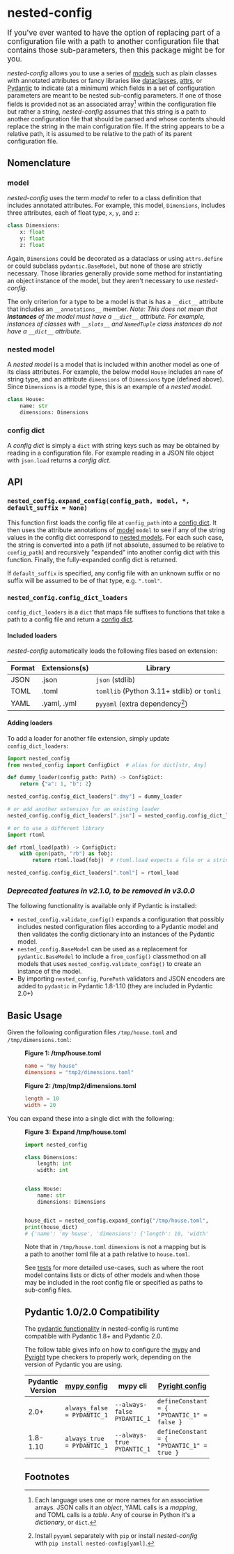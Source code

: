 # nested-config

<span style="font-size: larger">If you've ever wanted to have the option of replacing part
 of a configuration file with a path to another configuration file that contains those
sub-parameters, then this package might be for you.</span>

_nested-config_ allows you to use a series of [models](#model) such as plain classes with
annotated attributes or fancy libraries like [dataclasses][dataclasses], [attrs][attrs],
or [Pydantic][pydantic] to indicate (at a minimum) which fields in a set of configuration
parameters are meant to be nested sub-config parameters. If one of those fields is
provided not as an associated array[^assoc-array] within the configuration file but rather
a string, _nested-config_ assumes that this string is a path to another configuration file
that should be parsed and whose contents should replace the string in the main
configuration file. If the string appears to be a relative path, it is assumed to be
relative to the path of its parent configuration file.

## Nomenclature

### model

_nested-config_ uses the term _model_ to refer to a class definition that includes
annotated attributes. For example, this model, `Dimensions`, includes three attributes,
each of float type, `x`, `y`, and `z`:

```python
class Dimensions:
    x: float
    y: float
    z: float
```

Again, `Dimensions` could be decorated as a dataclass or using `attrs.define` or could
subclass `pydantic.BaseModel`, but none of those are strictly necessary. Those libraries
generally provide some method for instantiating an object instance of the model, but they
aren't necessary to use _nested-config_.

The only criterion for a type to be a model is that is has a `__dict__` attribute that
includes an `__annotations__` member. <span style="font-style: italic">Note: This does not
mean that **instances** of the
model must have a `__dict__` attribute. For example, instances of classes with `__slots__`
and `NamedTuple` class instances do not have a `__dict__` attribute.</span>

### nested model

A _nested model_ is a model that is included within another model as one of its class
attributes. For example, the below model `House` includes an `name` of string type, and an
attribute `dimensions` of `Dimensions` type (defined above). Since `Dimensions` is a
_model_ type, this is an example of a _nested model_.

```python
class House:
    name: str
    dimensions: Dimensions
```

### config dict

A _config dict_ is simply a `dict` with string keys such as may be obtained by reading in a
configuration file. For example reading in a JSON file object with `json.load` returns a
_config dict_.

## API

### `nested_config.expand_config(config_path, model, *, default_suffix = None)`

This function first loads the config file at `config_path` into a [config
dict](#config-dict). It then uses the attribute annotations of [model](#model) `model` to
see if any of the string values in the config dict correspond to [nested
models](#nested-model). For each such case, the string is converted into a path (if not
absolute, assumed to be relative to `config_path`) and recursively "expanded" into another
config dict with this function. Finally, the fully-expanded config dict is returned.

If `default_suffix` is specified, any config file with an unknown suffix or no suffix will
be assumed to be of that type, e.g. `".toml"`.

### `nested_config.config_dict_loaders`

`config_dict_loaders` is a `dict` that maps file suffixes to functions that take a path to
a config file and return a [config dict](#config-dict).

#### Included loaders

_nested-config_ automatically loads the following files based on extension:

| Format | Extensions(s) | Library                                    |
| ------ | ------------- | ------------------------------------------ |
| JSON   | .json         | `json` (stdlib)                            |
| TOML   | .toml         | `tomllib` (Python 3.11+ stdlib) or `tomli` |
| YAML   | .yaml, .yml   | `pyyaml` (extra dependency[^yaml-extra])   |

#### Adding loaders

To add a loader for another file extension, simply update `config_dict_loaders`:

```python
import nested_config
from nested_config import ConfigDict  # alias for dict[str, Any]

def dummy_loader(config_path: Path) -> ConfigDict:
    return {"a": 1, "b": 2}

nested_config.config_dict_loaders[".dmy"] = dummy_loader

# or add another extension for an existing loader
nested_config.config_dict_loaders[".jsn"] = nested_config.config_dict_loaders[".json"]

# or to use a different library
import rtoml

def rtoml_load(path) -> ConfigDict:
    with open(path, "rb") as fobj:
        return rtoml.load(fobj)  # rtoml.load expects a file or a string of TOML text

nested_config.config_dict_loaders[".toml"] = rtoml_load
```

### _Deprecated features in v2.1.0, to be removed in v3.0.0_

The following functionality is available only if Pydantic is installed:

- `nested_config.validate_config()` expands a configuration that possibly includes nested
  configuration files according to a Pydantic model and then validates the config
  dictionary into an instances of the Pydantic model.
- `nested_config.BaseModel` can be used as a replacement for `pydantic.BaseModel` to
  include a `from_config()` classmethod on all models that uses
  `nested_config.validate_config()` to create an instance of the model.
- By importing `nested_config`, `PurePath` validators and JSON encoders are added to
  `pydantic` in Pydantic 1.8-1.10 (they are included in Pydantic 2.0+)

## Basic Usage

Given the following configuration files `/tmp/house.toml` and `/tmp/dimensions.toml`:

<style>
figcaption { font-weight: bold; }
</style>

<figure>
<figcaption>Figure 1: /tmp/house.toml</figcaption>

```toml
name = "my house"
dimensions = "tmp2/dimensions.toml"
```

</figure>

<figure>
<figcaption>Figure 2: /tmp/tmp2/dimensions.toml</figcaption>

```toml
length = 10
width = 20
```

</figure>

You can expand these into a single dict with the following:

<figure>
<figcaption>Figure 3: Expand /tmp/house.toml</figcaption>

```python
import nested_config

class Dimensions:
    length: int
    width: int


class House:
    name: str
    dimensions: Dimensions


house_dict = nested_config.expand_config("/tmp/house.toml", House)
print(house_dict)
# {'name': 'my house', 'dimensions': {'length': 10, 'width': 20}}
```

Note that in `/tmp/house.toml` `dimensions` is not a mapping but is a path to another toml
file at a path relative to `house.toml`.

See [tests](https://gitlab.com/osu-nrsg/nested-config/-/tree/master/tests) for more
detailed use-cases, such as where the root model contains lists or dicts of other models
and when those may be included in the root config file or specified as paths to sub-config
files.

## Pydantic 1.0/2.0 Compatibility

The [pydantic functionality](#deprecated-features-in-v210-to-be-removed-in-v300) in nested-config is runtime compatible with Pydantic 1.8+ and Pydantic 2.0.

The follow table gives info on how to configure the [mypy](https://www.mypy-lang.org/) and
[Pyright](https://microsoft.github.io/pyright) type checkers to properly work, depending
on the version of Pydantic you are using.

| Pydantic Version | [mypy config][1]            | mypy cli                    | [Pyright config][2]                         |
|------------------|-----------------------------|-----------------------------|---------------------------------------------|
| 2.0+             | `always_false = PYDANTIC_1` | `--always-false PYDANTIC_1` | `defineConstant = { "PYDANTIC_1" = false }` |
| 1.8-1.10         | `always_true = PYDANTIC_1`  | `--always-true PYDANTIC_1`  | `defineConstant = { "PYDANTIC_1" = true }`  |

## Footnotes

[^yaml-extra]: Install `pyyaml` separately with `pip` or install _nested-config_ with
               `pip install nested-config[yaml]`.

[^assoc-array]: Each language uses one or more names for an associative arrays. JSON calls
                it an _object_, YAML calls is a _mapping_, and TOML calls is a _table_.
                Any of course in Python it's a _dictionary_, or `dict`.

[1]: https://mypy.readthedocs.io/en/latest/config_file.html
[2]: https://microsoft.github.io/pyright/#/configuration
[dataclasses]: https://docs.python.org/3/library/dataclasses.html
[attrs]: https://www.attrs.org
[pydantic]: https://pydantic.dev
